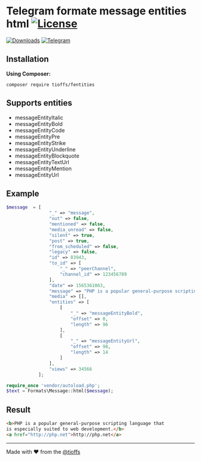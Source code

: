 # Telegram formate message entities html [![License][packagist-license]][license-url]

[![Downloads][packagist-downloads]][packagist-url]
[![Telegram][Telegram-image]][Telegram-url]

## Installation
**Using Composer:**
```
composer require tioffs/fentities
```

## Supports entities

- messageEntityItalic
- messageEntityBold
- messageEntityCode
- messageEntityPre
- messageEntityStrike
- messageEntityUnderline
- messageEntityBlockquote
- messageEntityTextUrl
- messageEntityMention
- messageEntityUrl


## Example
```php
$message  = [
                "_" => "message",
                "out" => false,
                "mentioned" => false,
                "media_unread" => false,
                "silent" => true,
                "post" => true,
                "from_scheduled" => false,
                "legacy" => false,
                "id" => 83943,
                "to_id" => [
                    "_" => "peerChannel",
                    "channel_id" => 123456789
                ],
                "date" => 1565361063,
                "message" => "PHP is a popular general-purpose scripting language that is especially suited to web development. http://php.net",
                "media" => [],
                "entities" => [
                    [
                        "_" => "messageEntityBold",
                        "offset" => 0,
                        "length" => 96
                    ],
                    [
                        "_" => "messageEntityUrl",
                        "offset" => 98,
                        "length" => 14
                    ]
                ],
                "views" => 34566
            ];

require_once 'vendor/autoload.php';
$text = Formats\Message::html($message);
```
## Result
```html
<b>PHP is a popular general-purpose scripting language that
is especially suited to web development.</b>
<a href="http://php.net">http://php.net</a>
```

----

Made with &#9829; from the [@tioffs][tioffs-url]

[tioffs-url]: https://timlab.ru/
[license-url]: https://github.com/tioffs/fentities/blob/master/LICENSE

[telegram-url]: https://t.me/joinchat/C9JmzQ-fc3SKXI0D-9h-uw
[telegram-image]: https://img.shields.io/badge/Telegram-Join%20Chat-blue.svg?style=flat

[packagist-url]: https://packagist.org/packages/tioffs/fentities
[packagist-license]: https://img.shields.io/packagist/l/tioffs/fentities.svg?style=flat
[packagist-downloads]: https://img.shields.io/packagist/dm/tioffs/fentities.svg?style=flat